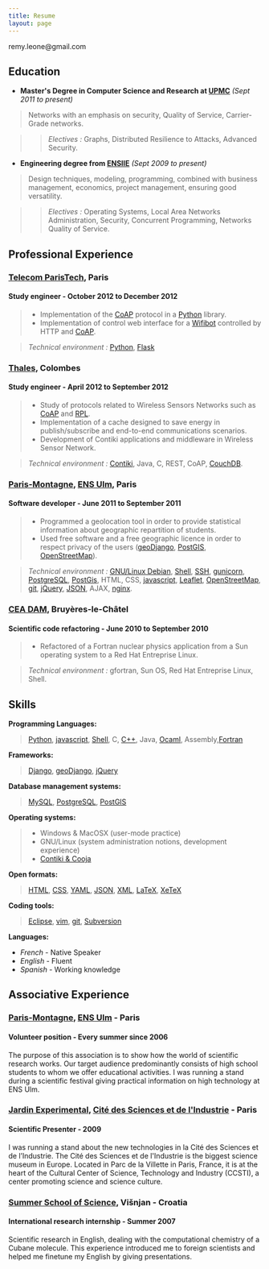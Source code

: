 ```yaml
---
title: Resume
layout: page
---
```


&#114;&#101;&#109;&#121;&#46;&#108;&#101;&#111;&#110;&#101;&#64;&#103;&#109;&#97;&#105;&#108;&#46;&#99;&#111;&#109;


## Education

- **Master's Degree in Computer Science and Research at
  [UPMC](//upmc.fr)** _(Sept 2011 to present)_
> Networks with an emphasis on security, Quality of Service,
> Carrier-Grade networks.

>> _Electives :_ Graphs, Distributed Resilience to Attacks, Advanced
>> Security.

- **Engineering degree from [ENSIIE](//ensiie.fr)** _(Sept 2009 to
  present)_
> Design techniques, modeling, programming, combined with business
> management, economics, project management, ensuring good versatility.

>> _Electives :_ Operating Systems, Local Area Networks Administration,
>> Security, Concurrent Programming, Networks Quality of Service.

## Professional Experience

### [Telecom ParisTech](//telecom-paristech.fr), Paris

#### Study engineer - October 2012 to December 2012

> - Implementation of the [CoAP](//tools.ietf.org/html/draft-ietf-core-coap)
> protocol in a [Python](//python.org) library.
> - Implementation of control web interface for a [Wifibot](//wifibot.com/)
> controlled by HTTP and [CoAP](//tools.ietf.org/html/draft-ietf-core-coap).

> _Technical environment :_ [Python](//python.org), [Flask](//flask.pocoo.org/)

### [Thales](//www.thalesgroup.com), Colombes

#### Study engineer - April 2012 to September 2012

> - Study of protocols related to Wireless Sensors Networks such as
> [CoAP](//tools.ietf.org/html/draft-ietf-core-coap) and
> [RPL](//tools.ietf.org/html/rfc6550).
> - Implementation of a cache designed to save energy in
> publish/subscribe and end-to-end communications scenarios.
> - Development of Contiki applications and middleware in Wireless Sensor Network.

> _Technical environment :_ [Contiki](//contiki-os.org), Java, C,
> REST, CoAP, [CouchDB](//couchdb.apache.org).

### [Paris-Montagne](//paris-montagne.org/), [ENS Ulm](//www.ens.fr/), Paris

#### Software developer - June 2011 to September 2011

> - Programmed a geolocation tool in order to provide statistical information
> about geographic repartition of students.
> - Used free software and a free geographic licence in order
> to respect privacy of the users ([geoDjango](//geodjango.org/),
> [PostGIS](//postgis.org),
> [OpenStreetMap](//openstreetmap.org/)).

> _Technical environment :_ [GNU/Linux Debian](//debian.org),
> [Shell](//zsh.org), [SSH](//openssh.org), [gunicorn](//gunicorn.org),
> [PostgreSQL](//postgresql.org), [PostGis](//postgis.org), HTML, CSS,
> [javascript](//developer.mozilla.org/fr/javascript),
> [Leaflet](//leafletjs.com),
> [OpenStreetMap](//openstreetmap.org), [git](//git-scm.org),
> [jQuery](//jquery.org), [JSON](//json.org), AJAX,
> [nginx](//nginx.com).

### [CEA DAM](//www-dam.cea.fr), Bruyères-le-Châtel

#### Scientific code refactoring - June 2010 to September 2010

> - Refactored of a Fortran nuclear physics application from a Sun
> operating system to a Red Hat Entreprise Linux.

> _Technical environment :_ gfortran, Sun OS, Red Hat Entreprise Linux,
> Shell.

## Skills

**Programming Languages:**

> [Python](//python.org),
> [javascript](//developer.mozilla.org/fr/javascript),
> [Shell](//zsh.org), C,
> [C++](//www.open-std.org/jtc1/sc22/wg21/),
> Java, [Ocaml](//ocaml.org),
> Assembly,[Fortran](//www.nag.co.uk/sc22wg5/)

**Frameworks:**

> [Django](//djangoproject.com), [geoDjango](//geodjango.org),
> [jQuery](//jquery.org)

**Database management systems:**

> [MySQL](//mysql.com), [PostgreSQL](//postgresql.org),
> [PostGIS](//postgis.org)

**Operating systems:**

> - Windows & MacOSX (user-mode practice)
> - GNU/Linux (system administration notions, development experience)
> - [Contiki & Cooja](//contiki-os.org)

**Open formats:**

> [HTML](//www.w3.org/TR/html-markup/), [CSS](//www.w3.org/Style/CSS/),
> [YAML](//www.yaml.org/spec/), [JSON](//json.org),
> [XML](http://www.w3.org/TR/2006/REC-xml11-20060816/),
> [LaTeX](//tug.org), [XeTeX](//tug.org/xetex)

**Coding tools:**

> [Eclipse](//eclipse.org), [vim](//vim.org), [git](//git-scm.org),
> [Subversion](//subversion.tigris.org)

**Languages:**

- *French* - Native Speaker
- *English* - Fluent
- *Spanish* - Working knowledge

## Associative Experience

### [Paris-Montagne](//paris-montagne.org/), [ENS Ulm](//www.ens.fr/) - Paris

#### Volunteer position - Every summer since 2006

The purpose of this association is to show how the world of scientific
research works. Our target audience predominantly consists of high
school students to whom we offer educational activities. I was running a
stand during a scientific festival giving practical information on high
technology at ENS Ulm.

### [Jardin Experimental](//jardin-experimental.com/), [Cité des Sciences et de l'Industrie](//cite-sciences.fr) - Paris

#### Scientific Presenter - 2009

I was running a stand about the new technologies in la Cité des Sciences
et de l’Industrie. The Cité des Sciences et de l'Industrie is the
biggest science museum in Europe. Located in Parc de la Villette in
Paris, France, it is at the heart of the Cultural Center of Science,
Technology and Industry (CCSTI), a center promoting science and science
culture.

### [Summer School of Science](//s3.sci.hr/), Višnjan - Croatia

#### International research internship - Summer 2007

Scientific research in English, dealing with the computational chemistry
of a Cubane molecule.  This experience introduced me to foreign
scientists and helped me finetune my English by giving presentations.
